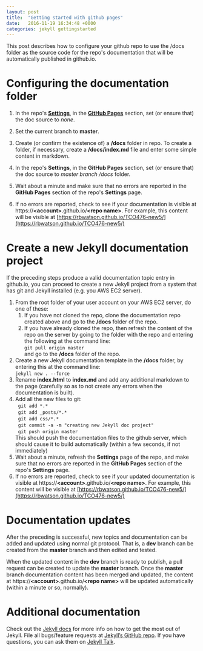 ```yaml
---
layout: post
title:  "Getting started with github pages"
date:   2016-11-19 16:34:48 +0000
categories: jekyll gettingstarted
---
```


This post describes how to configure your github repo to use the /docs folder as the source code for the repo's documentation that will be automatically published in github.io.

# Configuring the documentation folder

1. In the repo's [**Settings**](/TCO476-new5/pages/RepoSettings.html), in the [**GitHub Pages**](/TCO476-new5/pages/GitHubWSettings.html) section, set (or ensure that) the doc source to _none_.

2. Set the current branch to **master**.
2. Create (or confirm the existence of) a **/docs** folder in repo. To create a folder, if necessary, create a **/docs/index.md** file and enter some simple content in markdown.
3. In the repo's **Settings**, in the **GitHub Pages** section, set (or ensure that) the doc source to _master branch /docs_ folder.
4. Wait about a minute and make sure that no errors are reported in the **GitHub Pages** section of the repo's **Settings** page. 
5. If no errors are reported, check to see if your documentation is visible at https://**<account\>**.github.io/**<repo name\>**. For example, this content will be visible at [https://rbwatson.github.io/TCO476-new5/](https://rbwatson.github.io/TCO476-new5/)

# Create a new Jekyll documentation project

If the preceding steps produce a valid documentation topic entry in github.io, you can proceed to create a new Jekyll project from a system that has git and Jekyll installed (e.g. you AWS EC2 server).

1. From the root folder of your user account on your AWS EC2 server, do one of these: 
	1. If you have not cloned the repo, clone the documentation repo created above and go to the **/docs** folder of the repo.
	2. If you have already cloned the repo, then refresh the content of the repo on the server by going to the folder with the repo and entering the following at the command line:<br>
```git pull origin master```<br>
and go to the **/docs** folder of the repo.
2.  Create a new Jekyll documentation template in the **/docs** folder, by entering this at the command line: <br>
```jekyll new . --force``` <br>
3. Rename **index.html** to **index.md** and add any additional markdown to the page (carefully so as to not create any errors when the documentation is built).
4. Add all the new files to git:<br>
```	git add *.*```<br>
```	git add _posts/*.*```<br>
```	git add css/*.*```<br>
```	git commit -a -m "creating new Jekyll doc project"```<br>
```	git push origin master```<br>
This should push the documentation files to the github server, which should cause it to build automatically (within a few seconds, if not immediately)
5. Wait about a minute, refresh the **Settings** page of the repo, and make sure that no errors are reported in the **GitHub Pages** section of the repo's **Settings** page. 
6. If no errors are reported, check to see if your updated documentation is visible at https://**<account\>**.github.io/**<repo name\>**. For example, this content will be visible at [https://rbwatson.github.io/TCO476-new5/](https://rbwatson.github.io/TCO476-new5/)

# Documentation updates

After the preceding is successful, new topics and documentation can be added and updated using normal git protocol. That is, a **dev** branch can be created from the **master** branch and then edited and tested. 

When the updated content in the **dev** branch is ready to publish, a pull request can be created to update the **master** branch. Once the **master** branch documentation content has been merged and updated, the content at https://**<account\>**.github.io/**<repo name\>** will be updated automatically (within a minute or so, normally).

# Additional documentation

Check out the [Jekyll docs][jekyll-docs] for more info on how to get the most out of Jekyll. File all bugs/feature requests at [Jekyll’s GitHub repo][jekyll-gh]. If you have questions, you can ask them on [Jekyll Talk][jekyll-talk].

[jekyll-docs]: http://jekyllrb.com/docs/home
[jekyll-gh]:   https://github.com/jekyll/jekyll
[jekyll-talk]: https://talk.jekyllrb.com/
